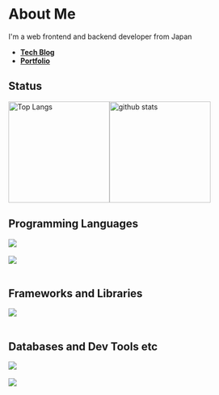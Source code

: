 # About Me
I'm a web frontend and backend developer from Japan

- [**Tech Blog**](https://errorda2.vercel.app/)
- [**Portfolio**](https://github.com/nachi739/Errorda2)


## Status
<div style="display: flex; justify-content: space-between; align-items: center;">
  <img alt="Top Langs" style="flex: 1; height: 200px;" src="https://github-readme-stats.vercel.app/api/top-langs/?username=nachi739&langs_count=6&layout=compact&count_private=true&show_icons=true&theme=dount" />         
  <img alt="github stats" style="flex: 2; height: 200px" src="https://github-readme-stats.vercel.app/api?username=nachi739&count_private=true&show_icons=true&show_icons=true&theme=compact" />
</div>

## Programming Languages

<img src="https://skillicons.dev/icons?i=typescript,js,java,php,bash" /> <br /><br />
<img src="https://skillicons.dev/icons?i=css,html" /> <br /><br />

## Frameworks and Libraries

<img src="https://skillicons.dev/icons?i=react,nodejs,next,tailwind,bootstrap" /> <br /><br />

## Databases and Dev Tools etc

<img src="https://skillicons.dev/icons?i=postgresql,mysql,aws,linux,vscode" /> <br /><br />
<img src="https://skillicons.dev/icons?i=docker,git,github,npm,yarn" /> <br /><br />
